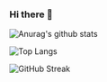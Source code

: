 ### Hi there 👋

![Anurag's github stats](https://github-readme-stats.vercel.app/api?username=tubidubidam&show_icons=true&theme=algolia)

![Top Langs](https://github-readme-stats.vercel.app/api/top-langs/?username=tubidubidam&layout=compact&theme=chartreuse-dark)

![GitHub Streak](https://github-readme-streak-stats.herokuapp.com/?user=tubidubidam&theme=dark-smoky)
